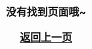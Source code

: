 


<h1 style="width: 100%; text-align: center;">没有找到页面哦~

<a href="#" onClick="javascript :history.back(-1);">返回上一页</a>